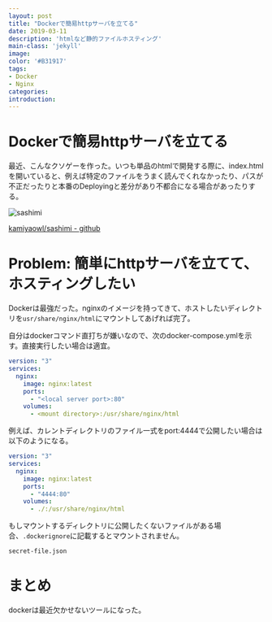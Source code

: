 ```yaml
---
layout: post
title: "Dockerで簡易httpサーバを立てる"
date: 2019-03-11
description: 'htmlなど静的ファイルホスティング'
main-class: 'jekyll'
image: 
color: '#B31917'
tags:
- Docker
- Nginx
categories:
introduction: 
---
```


# Dockerで簡易httpサーバを立てる

最近、こんなクソゲーを作った。いつも単品のhtmlで開発する際に、index.htmlを開いていると、例えば特定のファイルをうまく読んでくれなかったり、パスが不正だったりと本番のDeployingと差分があり不都合になる場合があったりする。

![sashimi](https://user-images.githubusercontent.com/4300987/54084179-da565580-4370-11e9-83c1-cfb83bb7326f.png)

[kamiyaowl/sashimi - github](https://github.com/kamiyaowl/sashimi)


# Problem: 簡単にhttpサーバを立てて、ホスティングしたい

Dockerは最強だった。nginxのイメージを持ってきて、ホストしたいディレクトリを`usr/share/nginx/html`にマウントしてあげれば完了。

自分はdockerコマンド直打ちが嫌いなので、次のdocker-compose.ymlを示す。直接実行したい場合は適宜。


```yaml
version: "3"
services:
  nginx:
    image: nginx:latest
    ports:
      - "<local server port>:80"
    volumes:
      - <mount directory>:/usr/share/nginx/html
```

例えば、カレントディレクトリのファイル一式をport:4444で公開したい場合は以下のようになる。


```yaml
version: "3"
services:
  nginx:
    image: nginx:latest
    ports:
      - "4444:80"
    volumes:
      - ./:/usr/share/nginx/html
```

もしマウントするディレクトリに公開したくないファイルがある場合、`.dockerignore`に記載するとマウントされません。

```
secret-file.json
```

# まとめ

dockerは最近欠かせないツールになった。